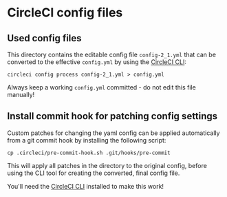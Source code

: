 # CircleCI config files

## Used config files

This directory contains the editable config file `config-2_1.yml` that can be
converted to the effective `config.yml` by using 
the [CircleCI CLI](https://circleci.com/docs/2.0/local-cli/#install):

```
circleci config process config-2_1.yml > config.yml
```

Always keep a working `config.yml` committed - do not edit this file manually!

## Install commit hook for patching config settings

Custom patches for changing the yaml config can be applied automatically from a
git commit hook by installing the following script:

```
cp .circleci/pre-commit-hook.sh .git/hooks/pre-commit
```

This will apply all patches in the directory to the original config, before using
the CLI tool for creating the converted, final config file.

You'll need the [CircleCI CLI](https://circleci.com/docs/2.0/local-cli/#install)
installed to make this work!

